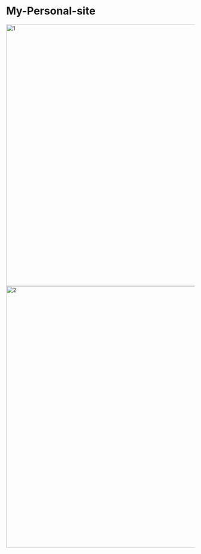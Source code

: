 # My-Personal-site

<img width="700" alt="1" src="https://user-images.githubusercontent.com/115054313/215749014-42bd78fe-ad69-4855-9e2c-08711dc7a951.png">
<img width="700" alt="2" src="https://user-images.githubusercontent.com/115054313/215749038-e92097fe-1d38-4fda-8673-cfb9f49314ca.png">
